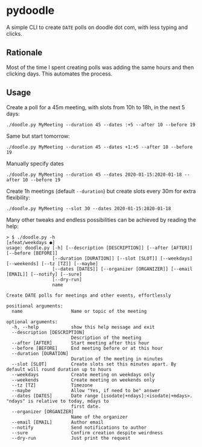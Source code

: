 # pydoodle
A simple CLI to create `DATE` polls on doodle dot com, with less typing and clicks.

## Rationale
Most of the time I spent creating polls was adding the same hours and then clicking days. This automates the process.

## Usage

Create a poll for a 45m meeting, with slots from 10h to 18h, in the next 5 days:

```shell
./doodle.py MyMeeting --duration 45 --dates :+5 --after 10 --before 19
```

Same but start tomorrow:

```shell
./doodle.py MyMeeting --duration 45 --dates +1:+5 --after 10 --before 19
```

Manually specify dates

```shell
./doodle.py MyMeeting --duration 45 --dates 2020-01-15:2020-01-18 --after 10 --before 19
```

Create 1h meetings (default `--duration`) but create slots every 30m for extra flexibility:

```shell
./doodle.py MyMeeting --slot 30 --dates 2020-01-15:2020-01-18
```


Many other tweaks and endless possibilities can be achieved by reading the help:

```
> $ ./doodle.py -h                                                                          [±feat/weekdays ●]
usage: doodle.py [-h] [--description [DESCRIPTION]] [--after [AFTER]] [--before [BEFORE]]
                 [--duration [DURATION]] [--slot [SLOT]] [--weekdays] [--weekends] [--tz [TZ]] [--maybe]
                 [--dates [DATES]] [--organizer [ORGANIZER]] [--email [EMAIL]] [--notify] [--sure]
                 [--dry-run]
                 name

Create DATE polls for meetings and other events, effortlessly

positional arguments:
  name                  Name or topic of the meeting

optional arguments:
  -h, --help            show this help message and exit
  --description [DESCRIPTION]
                        Description of the meeting
  --after [AFTER]       Start meeting after this hour
  --before [BEFORE]     End meeting before or at this hour
  --duration [DURATION]
                        Duration of the meeting in minutes
  --slot [SLOT]         Create slots set this minutes apart. By default will round duration up to hours
  --weekdays            Create meeting on weekdays only
  --weekends            Create meeting on weekends only
  --tz [TZ]             Timezone
  --maybe               Allow "Yes, if need to be" answer
  --dates [DATES]       Date range [isodate|+ndays]:<isodate|+mdays>. "ndays" is relative to today, mdays to
                        first date.
  --organizer [ORGANIZER]
                        Name of the organizer
  --email [EMAIL]       Author email
  --notify              Send notifications to author
  --sure                Confirm creation despite weirdness
  --dry-run             Just print the request
```
